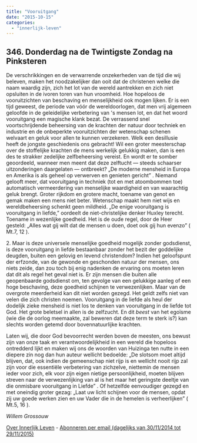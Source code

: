 ```yaml
---
title: "Vooruitgang"
date: "2015-10-15"
categories: 
  - "innerlijk-leven"
---
```


## 346\. Donderdag na de Twintigste Zondag na Pinksteren

De verschrikkingen en de verwarrende onzekerheden van de tijd die wij beleven, maken het noodzakelijker dan ooit dat de christenen welke die naam waardig zijn, zich het lot van de wereld aantrekken en zich niet opsluiten in de ivoren toren van hun vroomheid. Hoe hopeloos de vooruitzichten van beschaving en menselijkheid ook mogen lijken. Er is een tijd geweest, de periode van vóór de wereldoorlogen, dat men vrij algemeen geloofde in de geleidelijke verbetering van 's mensen lot, en dat het woord vooruitgang een magische klank bezat. De verrassend snel voortschrijdende beheersing van de krachten der natuur door techniek en industrie en de onbeperkte vooruitzichten der wetenschap schenen welvaart en geluk voor allen te kunnen verzekeren. Welk een desillusie heeft de jongste geschiedenis ons gebracht! Wil een groter meesterschap over de stoffelijke krachten de mens werkelijk gelukkig maken, dan is een des te strakker zedelijke zelfbeheersing vereist. En wordt er te somber geoordeeld, wanneer men meent dat deze zelftucht — steeds schaarser uitzonderingen daargelaten — ontbreekt? „De moderne mensheid in Europa en Amerika is als geheel op verwerven en genieten gericht” . Niemand gelooft meer, dat vooruitgang in techniek (tot en met atoombommen toe) automatisch vermeerdering van menselijke waardigheid en van waarachtig geluk brengt. Groter rijkdom en grotere macht, toename van genot en gemak maken een mens niet beter. Wetenschap maakt hem niet wijs en wereldbeheersing schenkt geen mildheid. „De enige vooruitgang is vooruitgang in liefde,” oordeelt de niet-christelijke denker Huxley terecht. Toename in wezenlijke goedheid. Het is de oude regel, door de Heer gesteld: „Alles wat gij wilt dat de mensen u doen, doet ook gij hun evenzo” ( Mt.7, 12 ).

2\. Maar is deze universele menselijke goedheid mogelijk zonder godsdienst, is deze vooruitgang in liefde bestaanbaar zonder het bezit der goddelijke deugden, buiten een gelovig en levend christendom? Indien het geloofspunt der erfzonde, van de gewonde en geschonden natuur der mensen, ons niets zeide, dan zou toch bij enig nadenken de ervaring ons moeten leren dat dit als regel het geval niet is. Er zijn mensen die buiten alle geopenbaarde godsdienst om, ten gevolge van een gelukkige aanleg of een hoge beschaving, deze goedheid schijnen te verwezenlijken. Maar van de overgrote meerderheid kan dit niet worden gezegd. Het geldt zelfs niet van velen die zich christen noemen. Vooruitgang in de liefde als heul der dodelijk zieke mensheid is niet los te denken van vooruitgang in de liefde tot God. Het grote beletsel in allen is de zelfzucht. En dit _beest_ van het egoïsme (wie die de oorlog meemaakte, zal beweren dat deze term te sterk is?) kan slechts worden getemd door bovennatuurlijke krachten.

Laten wij, die door God bevoorrecht werden boven de meesten, ons bewust zijn van onze taak en verantwoordelijkheid in een wereld die hopeloos ontredderd lijkt en maken wij ons de woorden van Huizinga ten nutte in een diepere zin nog dan hun auteur wellicht bedoelde: „De slotsom moet altijd blijven, dat, ook indien de gemeenschap niet rijp is en wellicht nooit rijp zal zijn voor die essentiële verbetering van zichzelve, niettemin de mensen ieder voor zich, elk voor zijn eigen nietige persoonlijkheid, moeten blijven streven naar de verwezenlijking van al is het maar het geringste deeltje van die onmisbare vooruitgang in Liefde” . Of hetzelfde eenvoudiger gezegd en met oneindig groter gezag: „Laat uw licht schijnen voor de mensen, opdat zij uw goede werken zien en uw Vader die in de hemelen is verheerlijken” ( Mt.5, 16 ).

_Willem Grossouw_

[Over Innerlijk Leven](http://www.gelovenleren.net/2014/11/27/een-jaar-lang-innerlijk-leven-op-geloven-leren/) - [Abonneren per email (dagelijks van 30/11/2014 tot 29/11/2015)](http://eepurl.com/9P3DT)
